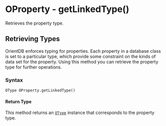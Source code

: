 
# OProperty - getLinkedType()

Retrieves the property type.

## Retrieving Types

OrientDB enforces typing for properties.  Each property in a database class is set to a particular type, which provide some constraint on the kinds of data set for the property. Using this method you can retrieve the property type for further operations.

### Syntax

```
OType OProperty.getLinkedType()
```

#### Return Type

This method returns an [`OType`](../OType.md) instance that corresponds to the property type.
